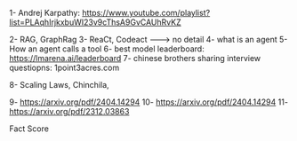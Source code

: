 1- Andrej Karpathy: https://www.youtube.com/playlist?list=PLAqhIrjkxbuWI23v9cThsA9GvCAUhRvKZ

2-   RAG, GraphRag
3- ReaCt, Codeact ---> no detail
4-  what is an agent
5- How an agent calls a tool
6- best model leaderboard: https://lmarena.ai/leaderboard
7- chinese brothers sharing interview questiopns:
1point3acres.com

8- Scaling Laws, Chinchila,

9- https://arxiv.org/pdf/2404.14294
10- https://arxiv.org/pdf/2404.14294
11- https://arxiv.org/pdf/2312.03863

Fact Score
